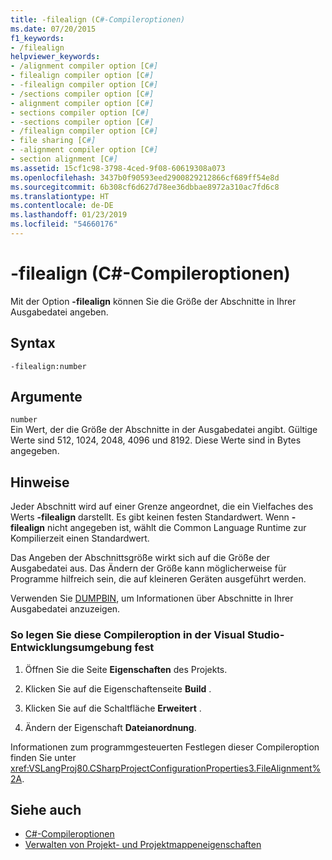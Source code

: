 ```yaml
---
title: -filealign (C#-Compileroptionen)
ms.date: 07/20/2015
f1_keywords:
- /filealign
helpviewer_keywords:
- /alignment compiler option [C#]
- filealign compiler option [C#]
- -filealign compiler option [C#]
- /sections compiler option [C#]
- alignment compiler option [C#]
- sections compiler option [C#]
- -sections compiler option [C#]
- /filealign compiler option [C#]
- file sharing [C#]
- -alignment compiler option [C#]
- section alignment [C#]
ms.assetid: 15cf1c98-3798-4ced-9f08-60619308a073
ms.openlocfilehash: 3437b0f90593eed2900829212866cf689ff54e8d
ms.sourcegitcommit: 6b308cf6d627d78ee36dbbae8972a310ac7fd6c8
ms.translationtype: HT
ms.contentlocale: de-DE
ms.lasthandoff: 01/23/2019
ms.locfileid: "54660176"
---
```

# <a name="-filealign-c-compiler-options"></a>-filealign (C#-Compileroptionen)
Mit der Option **-filealign** können Sie die Größe der Abschnitte in Ihrer Ausgabedatei angeben.  
  
## <a name="syntax"></a>Syntax  
  
```console  
-filealign:number  
```  
  
## <a name="arguments"></a>Argumente  
 `number`  
 Ein Wert, der die Größe der Abschnitte in der Ausgabedatei angibt. Gültige Werte sind 512, 1024, 2048, 4096 und 8192. Diese Werte sind in Bytes angegeben.  
  
## <a name="remarks"></a>Hinweise  
 Jeder Abschnitt wird auf einer Grenze angeordnet, die ein Vielfaches des Werts **-filealign** darstellt. Es gibt keinen festen Standardwert. Wenn **-filealign** nicht angegeben ist, wählt die Common Language Runtime zur Kompilierzeit einen Standardwert.  
  
 Das Angeben der Abschnittsgröße wirkt sich auf die Größe der Ausgabedatei aus. Das Ändern der Größe kann möglicherweise für Programme hilfreich sein, die auf kleineren Geräten ausgeführt werden.  
  
 Verwenden Sie [DUMPBIN](/cpp/build/reference/dumpbin-options), um Informationen über Abschnitte in Ihrer Ausgabedatei anzuzeigen.  
  
### <a name="to-set-this-compiler-option-in-the-visual-studio-development-environment"></a>So legen Sie diese Compileroption in der Visual Studio-Entwicklungsumgebung fest  
  
1.  Öffnen Sie die Seite **Eigenschaften** des Projekts.  
  
2.  Klicken Sie auf die Eigenschaftenseite **Build** .  
  
3.  Klicken Sie auf die Schaltfläche **Erweitert** .  
  
4.  Ändern der Eigenschaft **Dateianordnung**.  
  
 Informationen zum programmgesteuerten Festlegen dieser Compileroption finden Sie unter <xref:VSLangProj80.CSharpProjectConfigurationProperties3.FileAlignment%2A>.  
  
## <a name="see-also"></a>Siehe auch

- [C#-Compileroptionen](../../../csharp/language-reference/compiler-options/index.md)
- [Verwalten von Projekt- und Projektmappeneigenschaften](/visualstudio/ide/managing-project-and-solution-properties)
